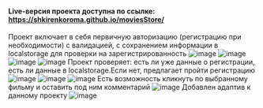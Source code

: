 #### Live-версия проекта доступна по ссылке: https://shkirenkoroma.github.io/moviesStore/

Проект включает в себя первичную авторизацию (регистрацию при необходимости) с валидацией, с сохранением информации в localstorage для проверки на зарегистрированность
![image](https://user-images.githubusercontent.com/61347452/228910789-dfd51d6a-d006-4711-9e9d-8853d480ad13.png)
![image](https://user-images.githubusercontent.com/61347452/228910980-35d9d3eb-06d9-42d3-87d2-615b08e6f36f.png)
![image](https://user-images.githubusercontent.com/61347452/228911045-6157223c-e8f8-4360-a5ab-8d436a25dd45.png)
![image](https://user-images.githubusercontent.com/61347452/228911108-8761d7dd-827e-45c4-9874-fafcbe5fa763.png)
Проект проверяет: есть ли уже данные о регистрации, есть ли данные в localstorage.Если нет, предлагает пройти регистрацию
![image](https://user-images.githubusercontent.com/61347452/228911416-ffd5c4ec-182f-4eef-8443-5b31c1bfdfb5.png)
![image](https://user-images.githubusercontent.com/61347452/228911453-aaec2188-ee76-46c4-9b9b-4366ac89b80a.png)
![image](https://user-images.githubusercontent.com/61347452/228911659-1ce2d9fa-3a1b-425e-90bc-b9132fd815ae.png)
Есть возможность кликнуть по выбранному фильму и оставить под ним комментарий
![image](https://user-images.githubusercontent.com/61347452/228911848-cfa5168a-6821-4196-8c37-ef615886fd13.png)
Добавлен адаптив к данному проекту
![image](https://user-images.githubusercontent.com/61347452/228912115-1cad92cc-7854-479f-ae86-7f0be59d0401.png)

